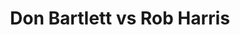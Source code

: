 ---
title: Don Bartlett vs Rob Harris
player1:
  name: Bartlett, Don
  percent: 91
  wins: 0
  losses: 2
player2:
  name: Harris, Rob
  percent: 84
  wins: 2
  losses: 0
games:
- player1:
    team: AB
    position: Lead
    percent: 90
    win: 0
    loss: 1
  player2:
    team: NS
    position: Second
    percent: 83
    win: 1
    loss: 0
  event: Brier
  year: 2006
  draw: Round Robin(16)
  score: NS 7 - AB 1
- player1:
    team: AB
    position: Lead
    percent: 93
    win: 0
    loss: 1
  player2:
    team: NS
    position: Second
    percent: 85
    win: 1
    loss: 0
  event: Brier
  year: 2006
  draw: Page 3-4(18)
  score: NS 6 - AB 5
- player1:
    team: MAR
    position: Lead
    percent: 91
    win: 1
    loss: 0
  player2:
    team: DAC
    position: Second
    percent: 63
    win: 0
    loss: 1
  event: Trials (Men)
  year: 2005
  draw: Round Robin(6)
  score: DAC 4 - MAR 10
---